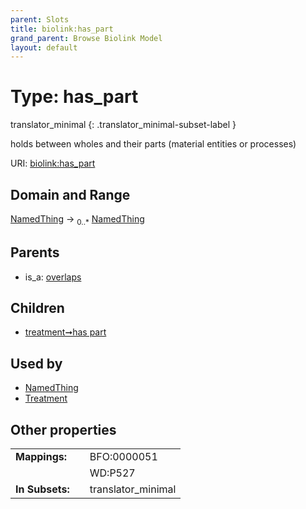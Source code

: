 ```yaml
---
parent: Slots
title: biolink:has_part
grand_parent: Browse Biolink Model
layout: default
---
```


# Type: has_part

translator_minimal
{: .translator_minimal-subset-label }


holds between wholes and their parts (material entities or processes)

URI: [biolink:has_part](https://w3id.org/biolink/vocab/has_part)

## Domain and Range

[NamedThing](NamedThing.md) ->  <sub>0..*</sub> [NamedThing](NamedThing.md)

## Parents

 *  is_a: [overlaps](overlaps.md)

## Children

 *  [treatment➞has part](treatment_has_part.md)

## Used by

 * [NamedThing](NamedThing.md)
 * [Treatment](Treatment.md)

## Other properties

|  |  |  |
| --- | --- | --- |
| **Mappings:** | | BFO:0000051 |
|  | | WD:P527 |
| **In Subsets:** | | translator_minimal |

